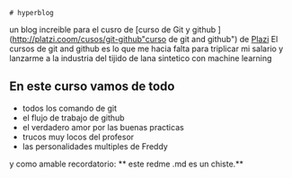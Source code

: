     # hyperblog
 un blog increible para el cusro de [curso de Git y github ]
(http://platzi.coom/cusos/git-github"curso de
 git and github") de [Plazi](https://plazi.com/
 "plazi")
 El cursos de git and github es lo que me 
 hacia falta para triplicar mi salario y lanzarme
 a la industria del tijido de lana sintetico con
 machine learning
 ## En este curso  vamos de todo 
 * todos los comando de git 
 * el flujo de trabajo de github
 * el verdadero amor por las buenas practicas 
 * trucos muy locos del profesor 
 * las personalidades multiples de Freddy

 y como amable recordatorio: ** este redme .md es un chiste.**
 